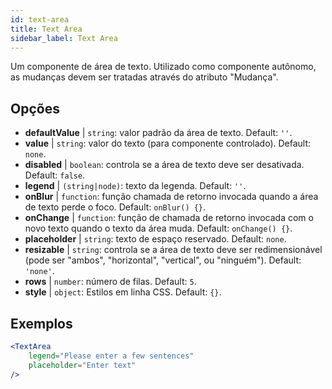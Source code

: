 ```yaml
---
id: text-area
title: Text Area
sidebar_label: Text Area
---
```


Um componente de área de texto. Utilizado como componente autônomo, as mudanças devem ser tratadas através do atributo "Mudança".

## Opções

* __defaultValue__ | `string`: valor padrão da área de texto. Default: `''`.
* __value__ | `string`: valor do texto (para componente controlado). Default: `none`.
* __disabled__ | `boolean`: controla se a área de texto deve ser desativada. Default: `false`.
* __legend__ | `(string|node)`: texto da legenda. Default: `''`.
* __onBlur__ | `function`: função chamada de retorno invocada quando a área de texto perde o foco. Default: `onBlur() {}`.
* __onChange__ | `function`: função de chamada de retorno invocada com o novo texto quando o texto da área muda. Default: `onChange() {}`.
* __placeholder__ | `string`: texto de espaço reservado. Default: `none`.
* __resizable__ | `string`: controla se a área de texto deve ser redimensionável (pode ser "ambos", "horizontal", "vertical", ou "ninguém"). Default: `'none'`.
* __rows__ | `number`: número de filas. Default: `5`.
* __style__ | `object`: Estilos em linha CSS. Default: `{}`.


## Exemplos

```jsx live
<TextArea
    legend="Please enter a few sentences"
    placeholder="Enter text"
/>
```



